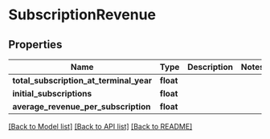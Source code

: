 # SubscriptionRevenue


## Properties
Name | Type | Description | Notes
------------ | ------------- | ------------- | -------------
**total_subscription_at_terminal_year** | **float** |  | 
**initial_subscriptions** | **float** |  | 
**average_revenue_per_subscription** | **float** |  | 

[[Back to Model list]](../README.md#documentation-for-models) [[Back to API list]](../README.md#documentation-for-api-endpoints) [[Back to README]](../README.md)


